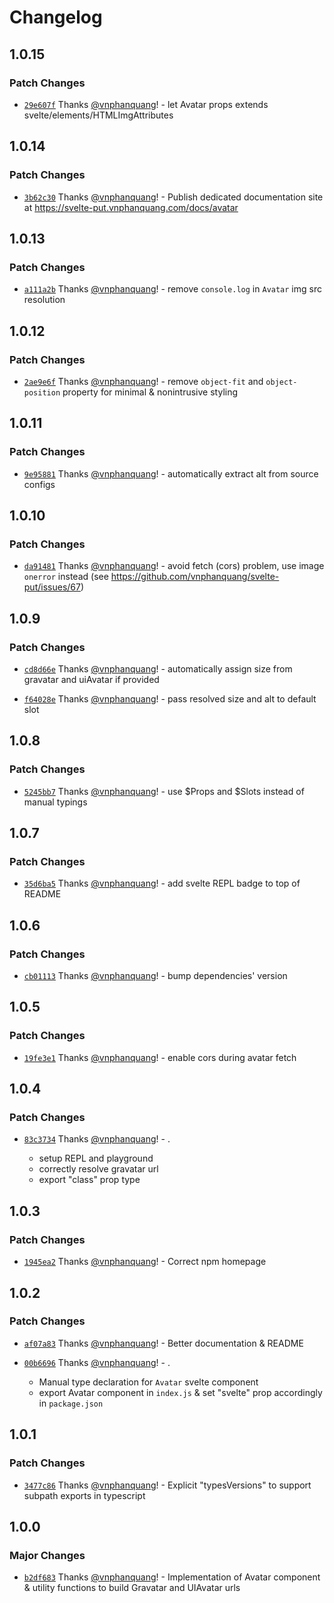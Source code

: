 # Changelog

## 1.0.15

### Patch Changes

- [`29e607f`](https://github.com/vnphanquang/svelte-put/commit/29e607f5aab205c59a422e9050c1099eddb5208b) Thanks [@vnphanquang](https://github.com/vnphanquang)! - let Avatar props extends svelte/elements/HTMLImgAttributes

## 1.0.14

### Patch Changes

- [`3b62c30`](https://github.com/vnphanquang/svelte-put/commit/3b62c30fa7011130598c9d86cd2f13f360ef9591) Thanks [@vnphanquang](https://github.com/vnphanquang)! - Publish dedicated documentation site at https://svelte-put.vnphanquang.com/docs/avatar

## 1.0.13

### Patch Changes

- [`a111a2b`](https://github.com/vnphanquang/svelte-put/commit/a111a2bd0f41fb65d04b9f57cba89bd6635f4d79) Thanks [@vnphanquang](https://github.com/vnphanquang)! - remove `console.log` in `Avatar` img src resolution

## 1.0.12

### Patch Changes

- [`2ae9e6f`](https://github.com/vnphanquang/svelte-put/commit/2ae9e6f79a932bb08509fd421846760d2a83aa92) Thanks [@vnphanquang](https://github.com/vnphanquang)! - remove `object-fit` and `object-position` property for minimal & nonintrusive styling

## 1.0.11

### Patch Changes

- [`9e95881`](https://github.com/vnphanquang/svelte-put/commit/9e958812ee37988c5f6f2e0ddab659aff7c0e5ec) Thanks [@vnphanquang](https://github.com/vnphanquang)! - automatically extract alt from source configs

## 1.0.10

### Patch Changes

- [`da91481`](https://github.com/vnphanquang/svelte-put/commit/da914811c85879d5ac51c8a9568efa2c361e70bc) Thanks [@vnphanquang](https://github.com/vnphanquang)! - avoid fetch (cors) problem, use image `onerror` instead (see https://github.com/vnphanquang/svelte-put/issues/67)

## 1.0.9

### Patch Changes

- [`cd8d66e`](https://github.com/vnphanquang/svelte-put/commit/cd8d66e9d668e058636eb9c4c9d561c83282adb0) Thanks [@vnphanquang](https://github.com/vnphanquang)! - automatically assign size from gravatar and uiAvatar if provided

- [`f64028e`](https://github.com/vnphanquang/svelte-put/commit/f64028ed9b8cfb0547c43c4e5d4b2d8db60809a7) Thanks [@vnphanquang](https://github.com/vnphanquang)! - pass resolved size and alt to default slot

## 1.0.8

### Patch Changes

- [`5245bb7`](https://github.com/vnphanquang/svelte-put/commit/5245bb7fdb0fffa77c2b5adb50bbe3f94cef114e) Thanks [@vnphanquang](https://github.com/vnphanquang)! - use $Props and $Slots instead of manual typings

## 1.0.7

### Patch Changes

- [`35d6ba5`](https://github.com/vnphanquang/svelte-put/commit/35d6ba53a1d1e1de74ae384743e2299bd033a64a) Thanks [@vnphanquang](https://github.com/vnphanquang)! - add svelte REPL badge to top of README

## 1.0.6

### Patch Changes

- [`cb01113`](https://github.com/vnphanquang/svelte-put/commit/cb0111338eef7c080f3d9ac04303adcb24f1b301) Thanks [@vnphanquang](https://github.com/vnphanquang)! - bump dependencies' version

## 1.0.5

### Patch Changes

- [`19fe3e1`](https://github.com/vnphanquang/svelte-put/commit/19fe3e11832fd0895194d2063642f3a46f278b14) Thanks [@vnphanquang](https://github.com/vnphanquang)! - enable cors during avatar fetch

## 1.0.4

### Patch Changes

- [`83c3734`](https://github.com/vnphanquang/svelte-put/commit/83c37341a2a2625fb42604306e6d40cadabd6912) Thanks [@vnphanquang](https://github.com/vnphanquang)! - .

  - setup REPL and playground
  - correctly resolve gravatar url
  - export "class" prop type

## 1.0.3

### Patch Changes

- [`1945ea2`](https://github.com/vnphanquang/svelte-put/commit/1945ea2be178b67c182d1ca40d3d53d15dba2048) Thanks [@vnphanquang](https://github.com/vnphanquang)! - Correct npm homepage

## 1.0.2

### Patch Changes

- [`af07a83`](https://github.com/vnphanquang/svelte-put/commit/af07a8342e514063dd710c4fac8a998529605c14) Thanks [@vnphanquang](https://github.com/vnphanquang)! - Better documentation & README

* [`00b6696`](https://github.com/vnphanquang/svelte-put/commit/00b66966eb44b431be7d9d9ce1365f834f076e96) Thanks [@vnphanquang](https://github.com/vnphanquang)! - .

  - Manual type declaration for `Avatar` svelte component
  - export Avatar component in `index.js` & set "svelte" prop accordingly in `package.json`

## 1.0.1

### Patch Changes

- [`3477c86`](https://github.com/vnphanquang/svelte-put/commit/3477c8630ee2d6a4fe52959a8c4689cde94e97ff) Thanks [@vnphanquang](https://github.com/vnphanquang)! - Explicit "typesVersions" to support subpath exports in typescript

## 1.0.0

### Major Changes

- [`b2df683`](https://github.com/vnphanquang/svelte-put/commit/b2df683115ba48f3778a1daa4be1c05b37b4560c) Thanks [@vnphanquang](https://github.com/vnphanquang)! - Implementation of Avatar component & utility functions to build Gravatar and UIAvatar urls
